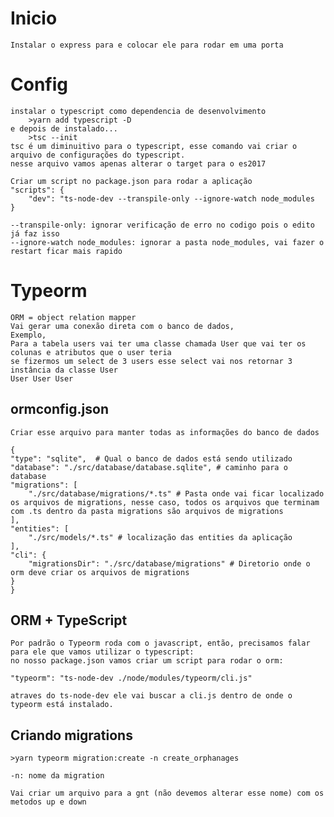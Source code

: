 # Inicio
    Instalar o express para e colocar ele para rodar em uma porta

# Config
    instalar o typescript como dependencia de desenvolvimento
        >yarn add typescript -D
    e depois de instalado...
        >tsc --init
    tsc é um diminuitivo para o typescript, esse comando vai criar o arquivo de configurações do typescript.
    nesse arquivo vamos apenas alterar o target para o es2017

    Criar um script no package.json para rodar a aplicação
    "scripts": {
        "dev": "ts-node-dev --transpile-only --ignore-watch node_modules
    }

    --transpile-only: ignorar verificação de erro no codigo pois o edito já faz isso
    --ignore-watch node_modules: ignorar a pasta node_modules, vai fazer o restart ficar mais rapido

# Typeorm
    ORM = object relation mapper
    Vai gerar uma conexão direta com o banco de dados,
    Exemplo,
    Para a tabela users vai ter uma classe chamada User que vai ter os colunas e atributos que o user teria
    se fizermos um select de 3 users esse select vai nos retornar 3 instância da classe User
    User User User

## ormconfig.json
    Criar esse arquivo para manter todas as informações do banco de dados

    {
    "type": "sqlite",  # Qual o banco de dados está sendo utilizado
    "database": "./src/database/database.sqlite", # caminho para o database
    "migrations": [ 
        "./src/database/migrations/*.ts" # Pasta onde vai ficar localizado os arquivos de migrations, nesse caso, todos os arquivos que terminam com .ts dentro da pasta migrations são arquivos de migrations
    ],
    "entities": [
        "./src/models/*.ts" # localização das entities da aplicação
    ],
    "cli": {
        "migrationsDir": "./src/database/migrations" # Diretorio onde o orm deve criar os arquivos de migrations
    }
    }    

## ORM + TypeScript
    Por padrão o Typeorm roda com o javascript, então, precisamos falar para ele que vamos utilizar o typescript:
    no nosso package.json vamos criar um script para rodar o orm:
    
    "typeorm": "ts-node-dev ./node/modules/typeorm/cli.js"

    atraves do ts-node-dev ele vai buscar a cli.js dentro de onde o typeorm está instalado.

## Criando migrations
    >yarn typeorm migration:create -n create_orphanages

    -n: nome da migration

    Vai criar um arquivo para a gnt (não devemos alterar esse nome) com os metodos up e down